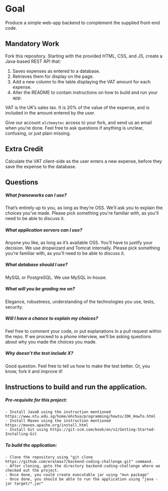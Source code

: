Goal
====
Produce a simple web-app backend to complement the supplied front-end code.

Mandatory Work
--------------
Fork this repository. Starting with the provided HTML, CSS, and JS, create a Java-based REST API that:

1. Saves expenses as entered to a database.
2. Retrieves them for display on the page. 
3. Add a new column to the table displaying the VAT amount for each expense.
4. Alter the README to contain instructions on how to build and run your app.

VAT is the UK’s sales tax. It is 20% of the value of the expense, and is included in the amount entered by the user.

Give our account `alchemytec` access to your fork, and send us an email when you’re done. Feel free to ask questions if anything is unclear, confusing, or just plain missing.

Extra Credit
------------
Calculate the VAT client-side as the user enters a new expense, before they save the expense to the database.

Questions
---------
##### What frameworks can I use?
That’s entirely up to you, as long as they’re OSS. We’ll ask you to explain the choices you’ve made. Please pick something you're familiar with, as you'll need to be able to discuss it.

##### What application servers can I use?
Anyone you like, as long as it’s available OSS. You’ll have to justify your decision. We use dropwizard and Tomcat internally. Please pick something you're familiar with, as you'll need to be able to discuss it.

##### What database should I use?
MySQL or PostgreSQL. We use MySQL in-house.

##### What will you be grading me on?
Elegance, robustness, understanding of the technologies you use, tests, security. 

##### Will I have a chance to explain my choices?
Feel free to comment your code, or put explanations in a pull request within the repo. If we proceed to a phone interview, we’ll be asking questions about why you made the choices you made. 

##### Why doesn’t the test include X?
Good question. Feel free to tell us how to make the test better. Or, you know, fork it and improve it!

Instructions to build and run the application.
---------------------------------------------

##### Pre-requisite for this project:
	- Install Java8 using the instruction mentioned https://www.ntu.edu.sg/home/ehchua/programming/howto/JDK_HowTo.html
	- Install Maven using the instruction mentioned https://maven.apache.org/install.html
	- Install Git using https://git-scm.com/book/en/v2/Getting-Started-Installing-Git
	
##### To build the application:
  	- Clone the repository using "git clone https://github.com/eralmas7/backend-coding-challenge.git" command.
  	- After cloning, goto the directory backend-coding-challenge where we checked out the project.
  	- Once done, you could create executable jar using "mvn package"
  	- Once done, you should be able to run the application using "java -jar target/*.jar"
